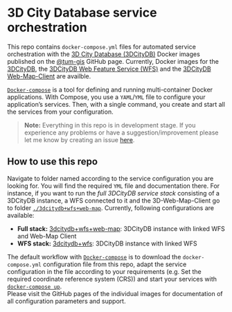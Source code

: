 # 3D City Database service orchestration

This repo contains `docker-compose.yml` files for automated service orchestration with the [3D City Database (3DCityDB)](https://github.com/3dcitydb) Docker images published on the [@tum-gis](https://github.com/tum-gis) GitHub page.
Currently, Docker images for the [3DCityDB](https://github.com/tum-gis/3dcitydb-docker-postgis), the [3DCityDB Web Feature Service (WFS)](https://github.com/tum-gis/3dcitydb-wfs-docker) and the [3DCityDB Web-Map-Client](https://github.com/tum-gis/3dcitydb-web-map-docker) are availble.

[`Docker-compose`](https://docs.docker.com/compose/) is a tool for defining and running multi-container Docker applications. With Compose, you use a `YAML`/`YML` file to configure your application’s services. Then, with a single command, you create and start all the services from your configuration.

> **Note:** Everything in this repo is in development stage.
> If you experience any problems or have a suggestion/improvement please let me know by creating an issue [here](https://github.com/tum-gis/3dcitydb-docker-compose/issues).

## How to use this repo

Navigate to folder named according to the service configuration you are looking for. You will find the required `YML` file and documentation there. For instance, if you want to run the *full 3DCityDB service stack* consisting of a 3DCityDB instance, a WFS connected to it and the 3D-Web-Map-Client go to folder [`./3dcitydb+wfs+web-map`](3dcitydb+wfs+web-map). Currently, following configurations are available:

* **Full stack:** [3dcitydb+wfs+web-map](3dcitydb+wfs+web-map): 3DCityDB instance with linked WFS and Web-Map Client
* **WFS stack:**  [3dcitydb+wfs](3dcitydb+wfs): 3DCityDB instance with linked WFS

The default workflow with [`Docker-compose`](https://docs.docker.com/compose/) is to download the `docker-compose.yml` configuration file from this repo, adapt the service configuration in the file according to your requirements (e.g. Set the required coordinate reference system (CRS)) and start your services with [`docker-compose up`](https://docs.docker.com/compose/reference/up/).  
Please visit the GitHub pages of the individual images for documentation of all configuration parameters and support.
